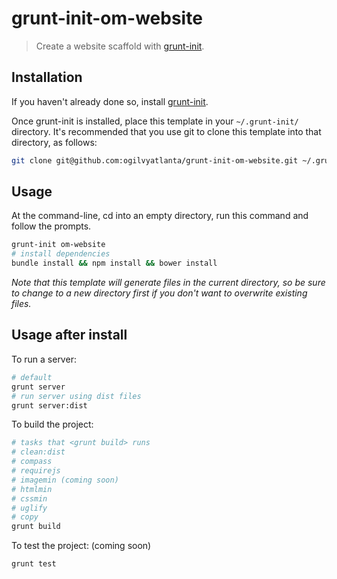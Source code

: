 # grunt-init-om-website

> Create a website scaffold with [grunt-init][].

[grunt-init]: http://gruntjs.com/project-scaffolding

## Installation
If you haven't already done so, install [grunt-init][].

Once grunt-init is installed, place this template in your `~/.grunt-init/` directory. It's recommended that you use git to clone this template into that directory, as follows:

```bash
git clone git@github.com:ogilvyatlanta/grunt-init-om-website.git ~/.grunt-init/om-website
```

## Usage

At the command-line, cd into an empty directory, run this command and follow the prompts.

```bash
grunt-init om-website
# install dependencies
bundle install && npm install && bower install
```

_Note that this template will generate files in the current directory, so be sure to change to a new directory first if you don't want to overwrite existing files._


## Usage after install

To run a server:

```bash
# default
grunt server
# run server using dist files
grunt server:dist
```

To build the project:

```bash
# tasks that <grunt build> runs
# clean:dist
# compass
# requirejs
# imagemin (coming soon)
# htmlmin
# cssmin
# uglify
# copy
grunt build
```

To test the project: (coming soon)

```
grunt test
```
